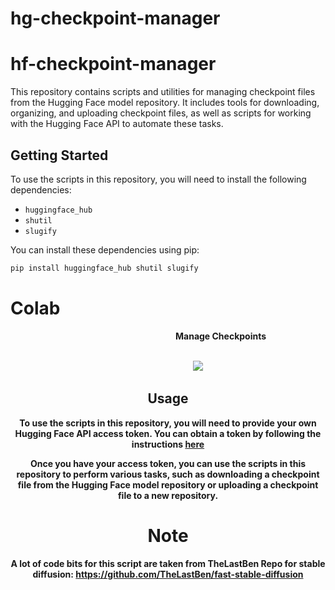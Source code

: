 # hg-checkpoint-manager

# hf-checkpoint-manager

This repository contains scripts and utilities for managing checkpoint files from the Hugging Face model repository. It includes tools for downloading, organizing, and uploading checkpoint files, as well as scripts for working with the Hugging Face API to automate these tasks.

## Getting Started

To use the scripts in this repository, you will need to install the following dependencies:

* `huggingface_hub`
* `shutil`
* `slugify`

You can install these dependencies using pip:
```bash
pip install huggingface_hub shutil slugify
```
# Colab

<center><b>&nbsp;&nbsp;	&nbsp;	&nbsp;	&nbsp;	&nbsp;&nbsp;	&nbsp;	&nbsp;	&nbsp;	&nbsp;&nbsp;	&nbsp;	&nbsp;	&nbsp;	&nbsp;&nbsp;	&nbsp;	&nbsp;	&nbsp;	&nbsp;&nbsp;	&nbsp;	&nbsp;	&nbsp;	&nbsp;&nbsp;	&nbsp;	&nbsp;Manage Checkpoints 










<br>&nbsp;&nbsp;&nbsp;&nbsp;&nbsp;&nbsp;&nbsp;&nbsp;&nbsp;&nbsp;&nbsp;&nbsp;&nbsp;&nbsp;&nbsp;&nbsp;&nbsp;&nbsp;&nbsp;&nbsp;&nbsp;&nbsp;&nbsp;&nbsp;&nbsp;&nbsp;&nbsp;&nbsp;&nbsp;&nbsp;&nbsp;&nbsp;&nbsp;&nbsp;&nbsp;&nbsp;&nbsp;&nbsp;&nbsp;&nbsp;&nbsp;
<a href="https://colab.research.google.com/drive/1VX4nIDcfgQh0tGp64Ygkk6Fti6Zi9Udq?usp=sharing">
<img src='https://github.com/teragron/fast-stable-diffhg-checkpoint-manager/preview.jpg'></a>&nbsp;&nbsp;&nbsp;&nbsp;&nbsp;&nbsp;&nbsp;&nbsp;&nbsp;&nbsp;&nbsp;&nbsp;&nbsp;







## Usage

To use the scripts in this repository, you will need to provide your own Hugging Face API access token. You can obtain a token by following the instructions [here](https://huggingface.co/docs/hub/security-tokens)

Once you have your access token, you can use the scripts in this repository to perform various tasks, such as downloading a checkpoint file from the Hugging Face model repository or uploading a checkpoint file to a new repository.

# Note
A lot of code bits for this script are taken from TheLastBen Repo for stable diffusion:
https://github.com/TheLastBen/fast-stable-diffusion
